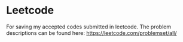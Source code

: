 # Leetcode
For saving my accepted codes submitted in leetcode. 
The problem descriptions can be found here:
https://leetcode.com/problemset/all/
